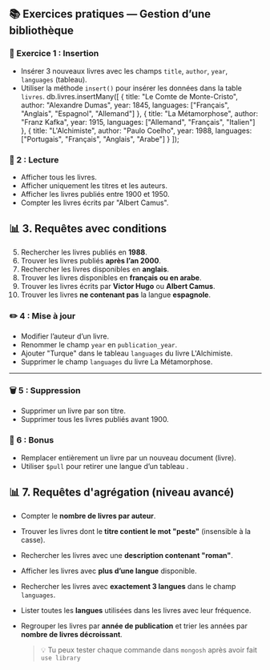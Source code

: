 ## 📚 Exercices pratiques — Gestion d’une bibliothèque

### 📘 Exercice 1 : Insertion

- Insérer 3 nouveaux livres avec les champs `title`, `author`, `year`, `languages` (tableau).
- Utiliser la méthode `insert()` pour insérer les données dans la table `livres`.
  db.livres.insertMany([
  {
  title: "Le Comte de Monte-Cristo",
  author: "Alexandre Dumas",
  year: 1845,
  languages: ["Français", "Anglais", "Espagnol", "Allemand"]
  },
  {
  title: "La Métamorphose",
  author: "Franz Kafka",
  year: 1915,
  languages: ["Allemand", "Français", "Italien"]
  },
  {
  title: "L'Alchimiste",
  author: "Paulo Coelho",
  year: 1988,
  languages: ["Portugais", "Français", "Anglais", "Arabe"]
  }
  ]);

### 📖 2 : Lecture

- Afficher tous les livres.
- Afficher uniquement les titres et les auteurs.
- Afficher les livres publiés entre 1900 et 1950.
- Compter les livres écrits par "Albert Camus".

## 📊 3. Requêtes avec conditions

5. Rechercher les livres publiés en **1988**.
6. Trouver les livres publiés **après l’an 2000**.
7. Rechercher les livres disponibles en **anglais**.
8. Trouver les livres disponibles en **français ou en arabe**.
9. Trouver les livres écrits par **Victor Hugo** ou **Albert Camus**.
10. Trouver les livres **ne contenant pas** la langue **espagnole**.

### ✏️ 4 : Mise à jour

- Modifier l’auteur d’un livre.
- Renommer le champ `year` en `publication_year`.
- Ajouter "Turque" dans le tableau `languages` du livre L'Alchimiste.
- Supprimer le champ `languages` du livre La Métamorphose.

---

### 🗑️ 5 : Suppression

- Supprimer un livre par son titre.
- Supprimer tous les livres publiés avant 1900.

### 🔄 6 : Bonus

- Remplacer entièrement un livre par un nouveau document (livre).
- Utiliser `$pull` pour retirer une langue d’un tableau .

## 📊 7. Requêtes d'agrégation (niveau avancé)

- Compter le **nombre de livres par auteur**.
- Trouver les livres dont le **titre contient le mot "peste"** (insensible à la casse).
- Rechercher les livres avec une **description contenant "roman"**.
- Afficher les livres avec **plus d’une langue** disponible.
- Rechercher les livres avec **exactement 3 langues** dans le champ `languages`.
- Lister toutes les **langues** utilisées dans les livres avec leur fréquence.
- Regrouper les livres par **année de publication** et trier les années par **nombre de livres décroissant**.

  > 💡 Tu peux tester chaque commande dans `mongosh` après avoir fait `use library`
